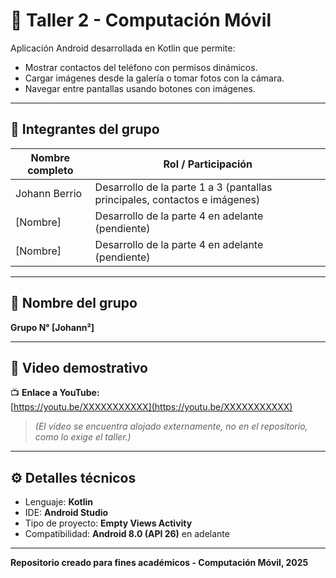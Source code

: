 # 🐾 Taller 2 - Computación Móvil

Aplicación Android desarrollada en Kotlin que permite:
- Mostrar contactos del teléfono con permisos dinámicos.
- Cargar imágenes desde la galería o tomar fotos con la cámara.
- Navegar entre pantallas usando botones con imágenes.

---

## 👥 Integrantes del grupo

| Nombre completo | Rol / Participación |
|------------------|---------------------|
| Johann Berrio | Desarrollo de la parte 1 a 3 (pantallas principales, contactos e imágenes) |
| [Nombre] | Desarrollo de la parte 4 en adelante (pendiente) |
| [Nombre] | Desarrollo de la parte 4 en adelante (pendiente) |

---

## 🧩 Nombre del grupo
**Grupo N° [Johann²]**

---

## 🎥 Video demostrativo
📺 **Enlace a YouTube:**  
[https://youtu.be/XXXXXXXXXXX](https://youtu.be/XXXXXXXXXXX)

> *(El video se encuentra alojado externamente, no en el repositorio, como lo exige el taller.)*

---

## ⚙️ Detalles técnicos
- Lenguaje: **Kotlin**
- IDE: **Android Studio**
- Tipo de proyecto: **Empty Views Activity**
- Compatibilidad: **Android 8.0 (API 26)** en adelante

---

**Repositorio creado para fines académicos - Computación Móvil, 2025**
